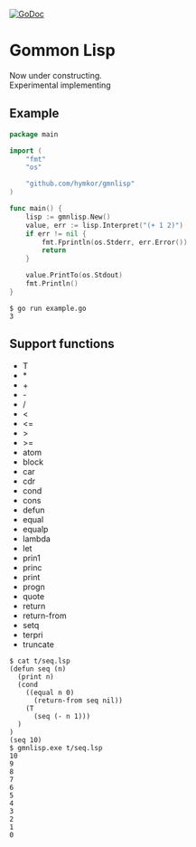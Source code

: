 [![GoDoc](https://godoc.org/github.com/hymkor/gmnlisp?status.svg)](https://godoc.org/github.com/hymkor/gmnlisp)

Gommon Lisp
===========

Now under constructing.  
Experimental implementing

Example
-------

```go
package main

import (
    "fmt"
    "os"

    "github.com/hymkor/gmnlisp"
)

func main() {
    lisp := gmnlisp.New()
    value, err := lisp.Interpret("(+ 1 2)")
    if err != nil {
        fmt.Fprintln(os.Stderr, err.Error())
        return
    }

    value.PrintTo(os.Stdout)
    fmt.Println()
}
```

```
$ go run example.go
3
```

Support functions
-----------------

- T
- \*
- \+
- \-
- \/
- \<
- \<=
- \>
- \>=
- atom
- block
- car
- cdr
- cond
- cons
- defun
- equal
- equalp
- lambda
- let
- prin1
- princ
- print
- progn
- quote
- return
- return-from
- setq
- terpri
- truncate

```
$ cat t/seq.lsp
(defun seq (n)
  (print n)
  (cond
    ((equal n 0)
      (return-from seq nil))
    (T
      (seq (- n 1)))
  )
)
(seq 10)
$ gmnlisp.exe t/seq.lsp
10
9
8
7
6
5
4
3
2
1
0
```
